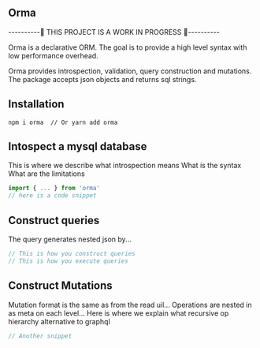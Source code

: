 ## Orma
----------🚧 THIS PROJECT IS A WORK IN PROGRESS 🚧----------

Orma is a declarative ORM.
The goal is to provide a high level syntax with low performance overhead.

Orma provides introspection, validation, query construction and mutations. The package accepts json objects and returns sql strings.

## Installation
```
npm i orma  // Or yarn add orma
```

## Intospect a mysql database
This is where we describe what introspection means
What is the syntax
What are the limitations

```js
import { ... } from 'orma'
// here is a code snippet
```
## Construct queries
The query generates nested json by...
```js
// This is how you construct queries
// This is how you execute queries
```

## Construct Mutations
Mutation format is the same as from the read uil...
Operations are nested in as meta on each level...
Here is where we explain what recursive op hierarchy alternative to graphql
```js
// Another snippet
```
